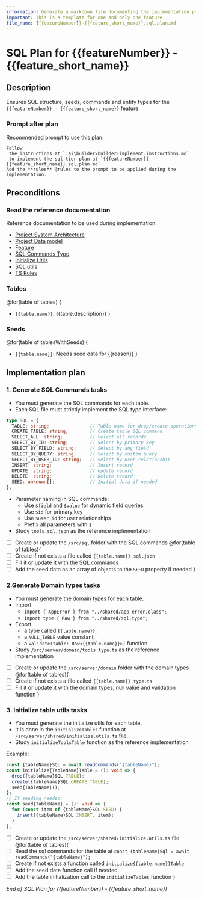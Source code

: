 ```yaml
--- 
information: Generate a markdown file documenting the implementation plan of the sql tier for a feature.
important: This is a template for one and only one feature.
file_name: {{featureNumber}}-{{feature_short_name}}.sql.plan.md
---
```


# SQL Plan for **{{featureNumber}} - {{feature_short_name}}**

## Description

Ensures SQL structure, seeds, commands and entity types for the `{{featureNumber}} - {{feature_short_name}}` feature.

### Prompt after plan

Recommended prompt to use this plan:

```text
Follow 
 the instructions at `.ai\builder\builder-implement.instructions.md` 
 to implement the sql tier plan at `{{featureNumber}}-{{feature_short_name}}.sql.plan.md`
Add the **rules** @rules to the prompt to be applied during the implementation.
```

## Preconditions

### Read the reference documentation

Reference documentation to be used during implementation:

- [Project System Architecture](/docs/systems.blueprint.md)
- [Project Data model](/docs/data-model.blueprint.md)
- [Feature](/docs/{{featureNumber}}-{{feature_short_name}}/{{featureNumber}}-{{feature_short_name}}.blueprint.md)
- [SQL Commands Type](/src/server/shared/sql.type.ts)
- [Initialize Utils](/src/server/shared/initialize.utils.ts)
- [SQL utils](/src/server/shared/sql.utils.ts)
- [TS Rules](/.cursor/rules/type-script.mdc)

### Tables

<!--
Think about the tables needed to implement the feature.
List them in camel case, with a brief description.
No need to generate tasks for the tables at this point, just list them.
-->

@for(table of tables) {
- `{{table.name}}`: {{table.description}}
}


### Seeds

<!--
Some tables must have seed data to be able to use the feature.
Is data that predefined in the database to be able to test the feature.
Think about the seeds needed to implement the feature.
List tables  that needs seed data, in camel case, with a brief description.
No need to generate the seed at this point, just list them.
-->

@for(table of tablesWithSeeds) {
- `{{table.name}}`: Needs seed data for {{reason}}
}

## Implementation plan

### 1. Generate SQL Commands tasks

- You must generate the SQL commands for each table.
- Each SQL file must strictly implement the SQL type interface:
```typescript
type SQL = {
  TABLE: string;               // Table name for drop/create operations
  CREATE_TABLE: string;        // Create table SQL command
  SELECT_ALL: string;          // Select all records
  SELECT_BY_ID: string;        // Select by primary key
  SELECT_BY_FIELD: string;     // Select by any field
  SELECT_BY_QUERY: string;     // Select by custom query
  SELECT_BY_USER_ID: string;   // Select by user relationship
  INSERT: string;              // Insert record
  UPDATE: string;              // Update record
  DELETE: string;              // Delete record
  SEED: unknown[];             // Initial data if needed
};
```
- Parameter naming in SQL commands:
   - Use `$field` and `$value` for dynamic field queries
   - Use `$id` for primary key
   - Use `$user_id` for user relationships
   - Prefix all parameters with `$`
- Study `tools.sql.json` as the reference implementation

- [ ] Create or update the `/src/sql` folder with the SQL commands
@for(table of tables){
- [ ] Create if not exists a file called `{{table.name}}.sql.json`
- [ ] Fill it or update it with the SQL commands
- [ ] Add the seed data as an array of objects to the `SEED` property if needed
}

### 2.Generate Domain types tasks

- You must generate the domain types for each table.
- Import
  - `import { AppError } from "../shared/app-error.class";`
  - `import type { Raw } from "../shared/sql.type";`
- Export 
  - a type called `{{table.name}}`, 
  - a `NULL_TABLE` value constant, 
  - a `validate(table: Raw<{{table.name}}>)` function.
- Study `/src/server/domain/tools.type.ts` as the reference implementation

- [ ] Create or update the `/src/server/domain` folder with the domain types
@for(table of tables){
- [ ] Create if not exists a file called `{{table.name}}.type.ts`
- [ ] Fill it or update it with the domain types, null value and validation function
}

### 3. Initialize table utils tasks

- You must generate the initialize utils for each table.
- It is done in the `initializeTables` function at `/src/server/shared/initialize.utils.ts` file.
- Study `initializeToolsTable` function as the reference implementation

Example:
```typescript
const {tableName}SQL = await readCommands("{tableName}");
const initialize{TableName}Table = (): void => {
  drop({tableName}SQL.TABLE);
  create({tableName}SQL.CREATE_TABLE);
  seed{TableName}();
};
// If seeding needed:
const seed{TableName} = (): void => {
  for (const item of {tableName}SQL.SEED) {
    insert({tableName}SQL.INSERT, item);
  }
};
```

- [ ] Create or update the `/src/server/shared/initialize.utils.ts` file 
@for(table of tables){
- [ ] Read the sql commands for the table at `const {tableName}Sql = await readCommands("{tableName}");`
- [ ] Create if not exists a function called `initialize{{table.name}}Table`
- [ ] Add the seed data function call if needed
- [ ] Add the table initialization call to the `initializeTables` function
}

_End of SQL Plan for {{featureNumber}} - {{feature_short_name}}_
